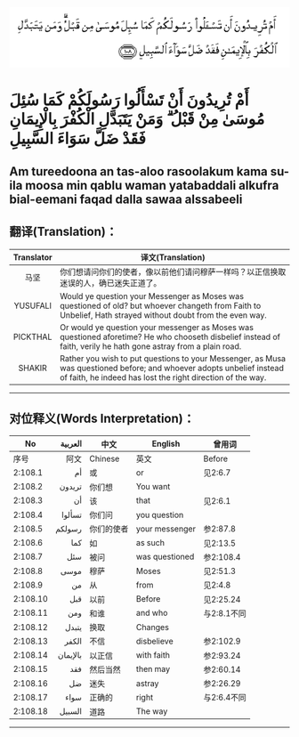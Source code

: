 ![002:108](images/002_108.gif)

#   أَمْ تُرِيدُونَ أَنْ تَسْأَلُوا رَسُولَكُمْ كَمَا سُئِلَ مُوسَىٰ مِنْ قَبْلُ ۗ وَمَنْ يَتَبَدَّلِ الْكُفْرَ بِالْإِيمَانِ فَقَدْ ضَلَّ سَوَاءَ السَّبِيلِ 

## Am tureedoona an tas-aloo rasoolakum kama su-ila moosa min qablu waman yatabaddali alkufra bial-eemani faqad dalla sawaa alssabeeli

## 翻译(Translation)：

| Translator | 译文(Translation)                                            |
|:----------:| ------------------------------------------------------------ |
| 马坚       | 你们想请问你们的使者，像以前他们请问穆萨一样吗？以正信换取迷误的人，确已迷失正道了。 |
| YUSUFALI   | Would ye question your Messenger as Moses was questioned of old? but whoever changeth from Faith to Unbelief, Hath strayed without doubt from the even way. |
| PICKTHAL   | Or would ye question your messenger as Moses was questioned aforetime? He who chooseth disbelief instead of faith, verily he hath gone astray from a plain road. |
| SHAKIR     | Rather you wish to put questions to your Messenger, as Musa was questioned before; and whoever adopts unbelief instead of faith, he indeed has lost the right direction of the way. |

---

## 对位释义(Words Interpretation)：

| No       | العربية  | 中文       | English        | 曾用词      |
| -------- | --------:| ---------- | -------------- | ----------- |
| 序号     | 阿文     | Chinese    | 英文           | Before      |
| 2:108.1  | أم       | 或         | or             | 见2:6.7     |
| 2:108.2  | تريدون   | 你们想     | You want       |             |
| 2:108.3  | أن       | 该         | that           | 见2:6.1     |
| 2:108.4  | تسألوا   | 你们问     | you question   |             |
| 2:108.5  | رسولكم   | 你们的使者 | your messenger | 参2:87.8    |
| 2:108.6  | كما      | 如         | as such        | 见2:13.5    |
| 2:108.7  | سئل      | 被问       | was questioned | 参2:108.4   |
| 2:108.8  | موسى     | 穆萨       | Moses          | 见2:51.3    |
| 2:108.9  | من       | 从         | from           | 见2:4.8     |
| 2:108.10 | قبل      | 以前       | Before         | 见2:25.24   |
| 2:108.11 | ومن      | 和谁       | and who        | 与2:8.1不同 |
| 2:108.12 | يتبدل    | 换取       | Changes        |             |
| 2:108.13 | الكفر    | 不信       | disbelieve     | 参2:102.9   |
| 2:108.14 | بالإيمان | 以正信     | with faith     | 参2:93.24   |
| 2:108.15 | فقد      | 然后当然   | then may       | 参2:60.14   |
| 2:108.16 | ضل       | 迷失       | astray         | 参2:26.29   |
| 2:108.17 | سواء     | 正确的     | right          | 与2:6.4不同 |
| 2:108.18 | السبيل   | 道路       | The way        |             |

---

